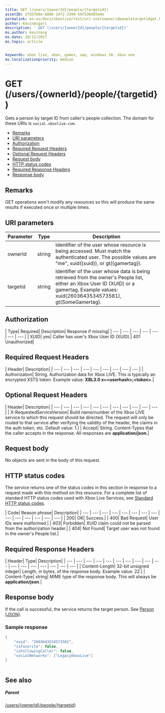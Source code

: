 ```yaml
---
title: GET (/users/{ownerId}/people/{targetid})
assetID: 2fd37b8e-b886-14f2-3399-59f530d85e4e
permalink: en-us/docs/xboxlive/rest/uri-usersowneridpeopletargetidget.html
author: KevinAsgari
description: ' GET (/users/{ownerId}/people/{targetid})'
ms.author: kevinasg
ms.date: 10/12/2017
ms.topic: article


keywords: xbox live, xbox, games, uwp, windows 10, xbox one
ms.localizationpriority: medium
---
```



# GET (/users/{ownerId}/people/{targetid})
Gets a person by target ID from caller's people collection. 
The domain for these URIs is `social.xboxlive.com`.
 
  * [Remarks](#ID4EV)
  * [URI parameters](#ID4E5)
  * [Authorization](#ID4EJB)
  * [Required Request Headers](#ID4ERC)
  * [Optional Request Headers](#ID4EQD)
  * [Request body](#ID4EWE)
  * [HTTP status codes](#ID4EBF)
  * [Required Response Headers](#ID4EDH)
  * [Response body](#ID4EQAAC)
 
<a id="ID4EV"></a>

 
## Remarks
 
GET operations won't modify any resources so this will produce the same results if executed once or multiple times.
  
<a id="ID4E5"></a>

 
## URI parameters
 
| Parameter| Type| Description| 
| --- | --- | --- | 
| ownerId| string| Identifier of the user whose resource is being accessed. Must match the authenticated user. The possible values are "me", xuid({xuid}), or gt({gamertag}).| 
| targetid| string| Identifier of the user whose data is being retrieved from the owner's People list, either an Xbox User ID (XUID) or a gamertag. Example values: xuid(2603643534573581), gt(SomeGamertag).| 
  
<a id="ID4EJB"></a>

 
## Authorization
 
| Type| Required| Description| Response if missing| 
| --- | --- | --- | --- | --- | --- | --- | 
| XUID| yes| Caller has user's Xbox User ID (XUID).| 401 Unauthorized| 
  
<a id="ID4ERC"></a>

 
## Required Request Headers
 
| Header| Description| 
| --- | --- | --- | --- | --- | --- | --- | --- | --- | 
| Authorization| String. Authorization data for Xbox LIVE. This is typically an encrypted XSTS token. Example value: <b>XBL3.0 x=&lt;userhash>;&lt;token></b>.| 
  
<a id="ID4EQD"></a>

 
## Optional Request Headers
 
| Header| Description| 
| --- | --- | --- | --- | --- | --- | --- | --- | --- | --- | --- | 
| X-RequestedServiceVersion| Build name/number of the Xbox LIVE service to which this request should be directed. The request will only be routed to that service after verifying the validity of the header, the claims in the auth token, etc. Default value: 1.| 
| Accept| String. Content-Types that the caller accepts in the response. All responses are <b>application/json</b>.| 
  
<a id="ID4EWE"></a>

 
## Request body
 
No objects are sent in the body of this request.
  
<a id="ID4EBF"></a>

 
## HTTP status codes
 
The service returns one of the status codes in this section in response to a request made with this method on this resource. For a complete list of standard HTTP status codes used with Xbox Live Services, see [Standard HTTP status codes](../../additional/httpstatuscodes.md).
 
| Code| Reason phrase| Description| 
| --- | --- | --- | --- | --- | --- | --- | --- | --- | --- | --- | --- | --- | --- | 
| 200| OK| Success.| 
| 400| Bad Request| User IDs were malformed.| 
| 403| Forbidden| XUID claim could not be parsed from the authorization header.| 
| 404| Not Found| Target user was not found in the owner's People list.| 
  
<a id="ID4EDH"></a>

 
## Required Response Headers
 
| Header| Type| Description| 
| --- | --- | --- | --- | --- | --- | --- | --- | --- | --- | --- | --- | --- | --- | --- | --- | --- | 
| Content-Length| 32-bit unsigned integer| Length, in bytes, of the response body. Example value: 22.| 
| Content-Type| string| MIME type of the response body. This will always be <b>application/json</b>.| 
  
<a id="ID4EQAAC"></a>

 
## Response body
 
If the call is successful, the service returns the target person. See [Person (JSON)](../../json/json-person.md).
 
<a id="ID4E3AAC"></a>

 
### Sample response
 

```cpp
{
    "xuid": "2603643534573581",
    "isFavorite": false,
    "isFollowingCaller": false,
    "socialNetworks": ["LegacyXboxLive"]
}
         
```

   
<a id="ID4EGBAC"></a>

 
## See also
 
<a id="ID4EIBAC"></a>

 
##### Parent 

[/users/{ownerId}/people/{targetid}](uri-usersowneridpeopletargetid.md)

   